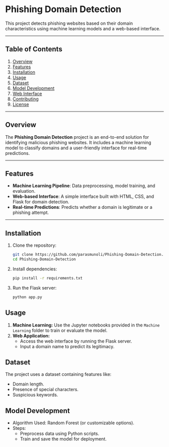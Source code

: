 # Phishing Domain Detection

This project detects phishing websites based on their domain characteristics using machine learning models and a web-based interface.

---

## Table of Contents

1. [Overview](#overview)  
2. [Features](#features)  
3. [Installation](#installation)  
4. [Usage](#usage)  
5. [Dataset](#dataset)  
6. [Model Development](#model-development)  
7. [Web Interface](#web-interface)  
8. [Contributing](#contributing)  
9. [License](#license)

---

## Overview

The **Phishing Domain Detection** project is an end-to-end solution for identifying malicious phishing websites. It includes a machine learning model to classify domains and a user-friendly interface for real-time predictions.

---

## Features

- **Machine Learning Pipeline**: Data preprocessing, model training, and evaluation.  
- **Web-based Interface**: A simple interface built with HTML, CSS, and Flask for domain detection.  
- **Real-time Predictions**: Predicts whether a domain is legitimate or a phishing attempt.  

---

## Installation

1. Clone the repository:
   ```bash
   git clone https://github.com/parasmunoli/Phishing-Domain-Detection.git
   cd Phishing-Domain-Detection
2. Install dependencies:  
   ```bash
   pip install -r requirements.txt
3. Run the Flask server:
   ```bash
   python app.py
   ```

## Usage

1. **Machine Learning:** Use the Jupyter notebooks provided in the `Machine Learning` folder to train or evaluate the model.  
2. **Web Application:**
    - Access the web interface by running the Flask server.  
    - Input a domain name to predict its legitimacy.

## Dataset
The project uses a dataset containing features like:  

- Domain length.  
- Presence of special characters.  
- Suspicious keywords.  

## Model Development
- Algorithm Used: Random Forest (or customizable options).
- Steps:
    - Preprocess data using Python scripts.
    - Train and save the model for deployment.